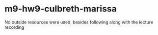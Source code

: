 # m9-hw9-culbreth-marissa
No outside resources were used, besides following along with the lecture recording
